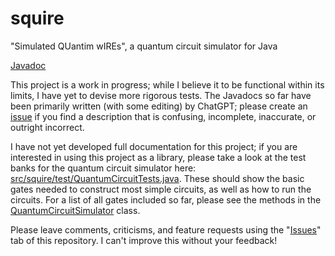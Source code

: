 # squire
 "Simulated QUantim wIREs", a quantum circuit simulator for Java

[Javadoc](https://thomas1034.github.io/squire/doc/squire/module-summary.html)
 
 This project is a work in progress; while I believe it to be functional within its limits, I have yet to devise more rigorous tests. The Javadocs so far have been primarily written (with some editing) by ChatGPT; please create an [issue](https://github.com/Thomas1034/squire/issues/new/choose) if you find a description that is confusing, incomplete, inaccurate, or outright incorrect.

 I have not yet developed full documentation for this project; if you are interested in using this project as a library, please take a look at the test banks for the quantum circuit simulator here: [src/squire/test/QuantumCircuitTests.java](https://github.com/Thomas1034/squire/blob/main/src/squire/test/QuantumCircuitTests.java). These should show the basic gates needed to construct most simple circuits, as well as how to run the circuits. For a list of all gates included so far, please see the methods in the [QuantumCircuitSimulator](https://thomas1034.github.io/squire/doc/squire/squire/circuit/QuantumCircuitSimulator.html) class.

 Please leave comments, criticisms, and feature requests using the "[Issues](https://github.com/Thomas1034/squire/issues)" tab of this repository. I can't improve this without your feedback!
